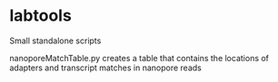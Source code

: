 # labtools
Small standalone scripts

nanoporeMatchTable.py  creates a table that contains the locations of adapters and transcript matches in nanopore reads

